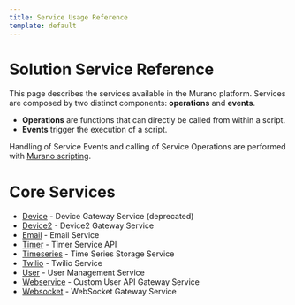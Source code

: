 ```yaml
---
title: Service Usage Reference
template: default
---
```



# Solution Service Reference

This page describes the services available in the Murano platform.  Services are composed by two distinct components: **operations** and **events**.  

* **Operations** are functions that can directly be called from within a script.
* **Events** trigger the execution of a script.

Handling of Service Events and calling of Service Operations are performed with [Murano scripting](../scripting).

# Core Services

  * [Device](./device.md)  - Device Gateway Service (deprecated)
  * [Device2](./device2.md)  - Device2 Gateway Service
  * [Email](./email.md)  - Email Service
  * [Timer](./timer.md)  - Timer Service API
  * [Timeseries](./timeseries.md)  - Time Series Storage Service
  * [Twilio](./twilio.md)  - Twilio Service
  * [User](./user.md)  - User Management Service
  * [Webservice](./webservice.md)  - Custom User API Gateway Service
  * [Websocket](./websocket.md)  - WebSocket Gateway Service
